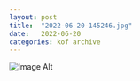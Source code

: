 ```yaml
---
layout:	post
title:	"2022-06-20-145246.jpg"
date:	2022-06-20
categories:	kof archive
---
```


![Image Alt](https://k0f.github.io/assets/2022-06-20-145246.jpg)